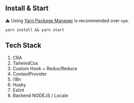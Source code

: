 ## Install & Start

⚠️ Using [Yarn Package Manager](https://yarnpkg.com) is recommended over `npm`.

```shell
yarn install && yarn start
```

## Tech Stack 

1. CRA 
2. TailwindCss
3. Custom Hook + Redux/Reduce 
4. ContextProvider
5. i18n 
6. Husky
7. Eslint
8. Backend NODEJS / Locale 
